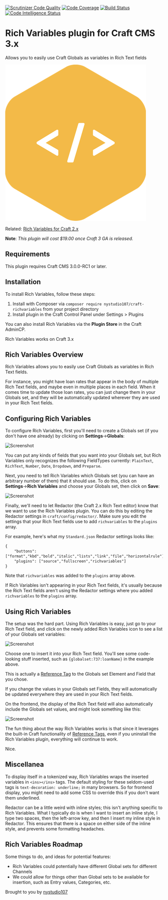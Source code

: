 [![Scrutinizer Code Quality](https://scrutinizer-ci.com/g/nystudio107/craft-richvariables/badges/quality-score.png?b=v1)](https://scrutinizer-ci.com/g/nystudio107/craft-richvariables/?branch=v1) [![Code Coverage](https://scrutinizer-ci.com/g/nystudio107/craft-richvariables/badges/coverage.png?b=v1)](https://scrutinizer-ci.com/g/nystudio107/craft-richvariables/?branch=v1) [![Build Status](https://scrutinizer-ci.com/g/nystudio107/craft-richvariables/badges/build.png?b=v1)](https://scrutinizer-ci.com/g/nystudio107/craft-richvariables/build-status/v1) [![Code Intelligence Status](https://scrutinizer-ci.com/g/nystudio107/craft-richvariables/badges/code-intelligence.svg?b=v1)](https://scrutinizer-ci.com/code-intelligence)

# Rich Variables plugin for Craft CMS 3.x

Allows you to easily use Craft Globals as variables in Rich Text fields

![Screenshot](resources/img/plugin-logo.png)

Related: [Rich Variables for Craft 2.x](https://github.com/nystudio107/richvariables)

**Note**: _This plugin will cost $19.00 once Craft 3 GA is released._

## Requirements

This plugin requires Craft CMS 3.0.0-RC1 or later.

## Installation

To install Rich Variables, follow these steps:

1. Install with Composer via `composer require nystudio107/craft-richvariables` from your project directory
2. Install plugin in the Craft Control Panel under Settings > Plugins

You can also install Rich Variables via the **Plugin Store** in the Craft AdminCP.

Rich Variables works on Craft 3.x

## Rich Variables Overview

Rich Variables allows you to easily use Craft Globals as variables in Rich Text fields.

For instance, you might have loan rates that appear in the body of multiple Rich Text fields, and maybe even in multiple places in each field. When it comes time to update those loan rates, you can just change them in your Globals set, and they will be automatically updated wherever they are used in your Rich Text fields.

## Configuring Rich Variables

To configure Rich Variables, first you'll need to create a Globals set (if you don't have one already) by clicking on **Settings**→**Globals**:

![Screenshot](resources/screenshots/richvariables01.png)

You can put any kinds of fields that you want into your Globals set, but Rich Variables only recognizes the following FieldTypes currently: `PlainText`, `RichText`, `Number`, `Date`, `Dropdown`, and `Preparse`.

Next, you need to tell Rich Variables which Globals set (you can have an arbitrary number of them) that it should use. To do this, click on **Settings**→**Rich Variables** and choose your Globals set, then click on **Save**:

![Screenshot](resources/screenshots/richvariables02.png)

Finally, we'll need to let Redactor (the Craft 2.x Rich Text editor) know that we want to use the Rich Variables plugin. You can do this by editing the Redactor settings in `craft/config/redactor/`. Make sure you edit the settings that your Rich Text fields use to add `richvariables` to the `plugins` array.

For example, here's what my `Standard.json` Redactor settings looks like:

    {
        "buttons": ["format","kbd","bold","italic","lists","link","file","horizontalrule"],
        "plugins": ["source","fullscreen","richvariables"]
    }

Note that `richvariables` was added to the `plugins` array above.

If Rich Variables isn't appearing in your Rich Text fields, it's usually because the Rich Text fields aren't using the Redactor settings where you added `richvariables` to the `plugins` array.

## Using Rich Variables

The setup was the hard part. Using Rich Variables is easy, just go to your Rich Text field, and click on the newly added Rich Variables icon to see a list of your Globals set variables:

![Screenshot](resources/screenshots/richvariables03.png)

Choose one to insert it into your Rich Text field. You'll see some code-looking stuff inserted, such as `{globalset:737:loanName}` in the example above.

This is actually a [Reference Tag](https://craftcms.com/docs/reference-tags) to the Globals set Element and Field that you chose. 
 
 If you change the values in your Globals set Fields, they will automatically be updated everywhere they are used in your Rich Text fields.

On the frontend, the display of the Rich Text field will also automatically include the Globals set values, and might look something like this:

![Screenshot](resources/screenshots/richvariables05.png)

The fun thing about the way Rich Variables works is that since it leverages the built-in Craft functionality of [Reference Tags](https://craftcms.com/docs/reference-tags), even if you uninstall the Rich Variables plugin, everything will continue to work.

Nice.

## Miscellanea

To display itself in a tokenized way, Rich Variables wraps the inserted variables in `<ins></ins>` tags. The default styling for these seldom-used tags is `text-decoration: underline;` in many browsers. So for frontend display, you might need to add some CSS to override this if you don't want them underlined.

Redactor can be a little weird with inline styles; this isn't anything specific to Rich Variables. What I typically do is when I want to insert an inline style, I type two spaces, then the left-arrow key, and then I insert my inline style in Redactor. This ensures that there is a space on either side of the inline style, and prevents some formatting headaches.

## Rich Variables Roadmap

Some things to do, and ideas for potential features:

* Rich Variables could potentially have different Global sets for different Channels
* We could allow for things other than Global sets to be available for insertion, such as Entry values, Categories, etc.

Brought to you by [nystudio107](https://nystudio107.com)

